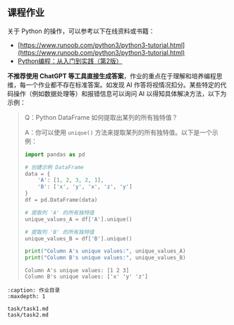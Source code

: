 ## 课程作业

关于 Python 的操作，可以参考以下在线资料或书籍：

- [https://www.runoob.com/python3/python3-tutorial.html](https://www.runoob.com/python3/python3-tutorial.html)
- [Python编程：从入门到实践（第2版）](https://book.douban.com/subject/35196328/)

**不推荐使用 ChatGPT 等工具直接生成答案**，作业的重点在于理解和培养编程思维，每一个作业都不存在标准答案。如发现 AI 作答将视情况扣分。某些特定的代码操作（例如数据处理等）和报错信息可以询问 AI 以得知具体解决方法，以下为示例：

> Q：Python DataFrame 如何提取出某列的所有独特值？
>
> A：你可以使用 `unique()` 方法来提取某列的所有独特值。以下是一个示例：
>
> ```python
> import pandas as pd
> 
> # 创建示例 DataFrame
> data = {
>     'A': [1, 2, 3, 2, 1],
>     'B': ['x', 'y', 'x', 'z', 'y']
> }
> df = pd.DataFrame(data)
> 
> # 提取列 'A' 的所有独特值
> unique_values_A = df['A'].unique()
> 
> # 提取列 'B' 的所有独特值
> unique_values_B = df['B'].unique()
> 
> print("Column A's unique values:", unique_values_A)
> print("Column B's unique values:", unique_values_B)
> ```
>
> ```output
> Column A's unique values: [1 2 3]
> Column B's unique values: ['x' 'y' 'z']
> ```


```{toctree}
:caption: 作业目录
:maxdepth: 1

task/task1.md
task/task2.md
